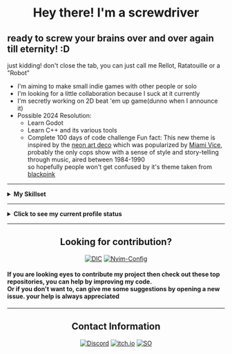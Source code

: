 <h1 align="center">Hey there! I'm a screwdriver</h1>
<h2>ready to screw your brains over and over again till eternity! :D</h2>
just kidding! don't close the tab, you can just call me Rellot, Ratatouille or a "Robot"

- I'm aiming to make small indie games with other people or solo
- I'm looking for a little collaboration because I suck at it currently
- I'm secretly working on 2D beat 'em up game(dunno when I announce it)
- Possible 2024 Resolution: 
	- Learn Godot
	- Learn C++ and its various tools
  - Complete 100 days of code challenge
  Fun fact: This new theme is inspired by the [neon art deco](https://en.wikipedia.org/wiki/Miami#Culture_2) which was popularized by [Miami Vice](https://en.wikipedia.org/wiki/Miami_Vice), probably the only cops show with a sense of style and story-telling through music, aired between 1984-1990
<br />so hopefully people won't get confused by it's theme taken from [blackpink](https://www.youtube.com/channel/UCOmHUn--16B90oW2L6FRR3A)
---

<details><summary><b>My Skillset</b></summary>
<div align="left">
<h2 align="center">My Skillset</h2>

#### Programming Languages:

<a href="https://en.wikipedia.org/wiki/C%2B%2B"><img src="./Assets/cpp.png"></a>
<a href="https://www.python.org/"><img src="./Assets/py.png"></a>

#### Version Control:

<a href="https://git-scm.com/"><img src="./Assets/git.png"></a>
<a href="https://github.com/jesseduffield/lazygit"><img src="./Assets/lazyg.png"></a>
<a href="https://github.com"><img src="./Assets/ghub.png"></a>

#### Build Systems:

<a href="https://ninja-build.org/"><img src="./Assets/ninja.png"></a>
<a href="https://www.gnu.org/software/make/"><img src="./Assets/make.png"></a>
<a href="https://www.cmake.org"><img src="./Assets/cmake.png"></a>

#### Frameworks & Tools:

<a href="https://www.sfml-dev.org/"><img src="./Assets/sfml.png"></a>
<a href="https://www.wxwidgets.org/"><img src="./Assets/wx.png"></a>
![Godot Engine](https://img.shields.io/badge/GODOT-%23FFFFFF.svg?style=for-the-badge&logo=godot-engine&logoColor=ff1493&color=black)
![GitHub Actions](https://img.shields.io/badge/github%20actions-%232671E5.svg?style=for-the-badge&logo=githubactions&logoColor=ff1493&color=black)
<a href="https://www.sourceware.org/gdb/"><img src="./Assets/gdb.png"></a>
<a href="https://gcc.gnu.org/"><img src="./Assets/gcc.png"></a>
<a href="https://clang.llvm.org/"><img src="./Assets/clang.png"></a>

#### Documentation Generator:

<a href="https://clang.llvm.org/"><img src="./Assets/doxide.png"></a>

#### Text Editors:

<a href="https://clang.llvm.org/"><img src="./Assets/nvim.png"></a>
![Visual Studio Code](https://img.shields.io/badge/VS%20Code-0078d7.svg?style=for-the-badge&logo=visual-studio-code&logoColor=ff1493&color=black)

#### Operating System:

![Windows 11](https://img.shields.io/badge/Windows%2011-%230079d5.svg?style=for-the-badge&logo=Windows%2011&logoColor=ff1493&color=black)


</details>


---
<details><summary><b>Click to see my current profile status</b></summary>
<div align="center">
<h2>My GitHub Stats</h2>
<img height="170em" align="center" src="https://github-readme-stats.vercel.app/api?username=Rellotscrewdriver&count_private=true&show_icons=true&custom_title=Rellot%27s%20Github%20Stats&theme=transparent&text_color=ff1493&icon_color=ffffff&title_color=ff1493&hide_border=true" />
<img height="170em" align="center" src="https://github-readme-stats.vercel.app/api/top-langs/?username=Rellotscrewdriver&layout=compact&theme=transparent&text_color=ff1493&title_color=ff1493&card_width=250&hide_border=true" />
<a>
<img height="295em" src="https://github-readme-activity-graph.cyclic.app/graph?username=rellotscrewdriver&hide_border=true&bg_color=00000&color=ff1493&point=ff1493&custom_title=Rellot's%20Contribution%20Graph" />
</a>
  <p align="left"><b><i>NOTE</i></b> : the above data (especially Most Used Languages) does not indicate my skill level or anything like that, it's a github metric of which languages i have the most code on github</p>
</div>
</details>

---

<h2 align="center">Looking for contribution?</h2>

<div align = "center">

[![DIC](https://github-readme-stats.vercel.app/api/pin/?username=rellotscrewdriver&repo=periodfiles&theme=transparent&text_color=ff1493&icon_color=ffffff&title_color=ff1493)](https://github.com/Rellotscrewdriver/periodfiles)
[![Nvim-Config](https://github-readme-stats.vercel.app/api/pin/?username=rellotscrewdriver&repo=my-project-template&theme=transparent&text_color=ff1493&icon_color=ffffff&title_color=ff1493)](https://github.com/Rellotscrewdriver/my-project-template)

</div>

<h4>If you are looking eyes to contribute my project then check out these top repositories, you can help by improving my code. <br />Or if you don't want to, can give me some suggestions by opening a new issue. your help is always appreciated
</h4>
</div>
  
---
  
<div align = "center">
  <h2>Contact Information</h2>

[![Discord](https://img.shields.io/badge/Discord-7289DA?style=for-the-badge&logo=discord&color=black&logoColor=deeppink)](https://discord.com/users/481829350749110293)
[![itch.io](https://img.shields.io/badge/Itch.io-FA5C5C?style=for-the-badge&logo=itchdotio&color=black&logoColor=deeppink)](https://rellotscrewdriver.itch.io)
[![SO](https://img.shields.io/badge/Stack_Overflow-FE7A16?style=for-the-badge&logo=stack-overflow&color=black&logoColor=deeppink)](https://stackoverflow.com/users/13572188/rellots-screwdriver)

</div>

